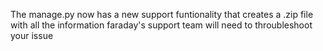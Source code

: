 The manage.py now has a new support funtionality that creates a .zip file with all the information faraday's support team will need to throubleshoot your issue
